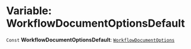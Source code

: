 # Variable: WorkflowDocumentOptionsDefault

`Const` **WorkflowDocumentOptionsDefault**: [`WorkflowDocumentOptions`](/en/auto-docs/free-layout-core/variables/WorkflowDocumentOptions-1.md)
